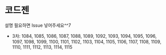# 코드젠
설명 필요하면 Issue 넣어주세요^^7

- 3차: 1084, 1085, 1086, 1087, 1088, 1089, 1092, 1093, 1094, 1095, 1096, 1097, 1098, 1099, 1100, 1101, 1102, 1103, 1104, 1105, 1106, 1107, 1108, 1109, 1110, 1111, 1112, 1113, 1114, 1115
